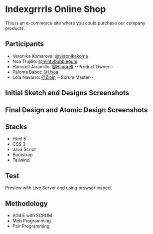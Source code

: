 # Indexgrrrls Online Shop

This is an e-commerce site where you could purchase our company products.

## Participants

- Veronika Komarova: [@veronikakoma](https://github.com/VeronikaKoma)
- Noa Trujillo: [@mintybubblegum](https://github.com/mintybubblegum)
- Himorell Jaramillo: [@Himorell](https://github.com/Himorell)  --Product Owner--
- Paloma Babot: [@Uxoa](https://github.com/uxoa)
- Lola Navarro: [@Zloln](https://github.com/ZLoln) --Scrum Master--

## Initial Sketch and Designs Screenshots 


## Final Design and Atomic Design Screenshots 

## Stacks

- Html 5
- CSS 3
- Java Script
- Bootstrap
- Tailwind

## Test
 Preview with Live Server and using browser inspect
 
## Methodology

- AGILE with SCRUM
- Mob Programming
- Pair Programming
